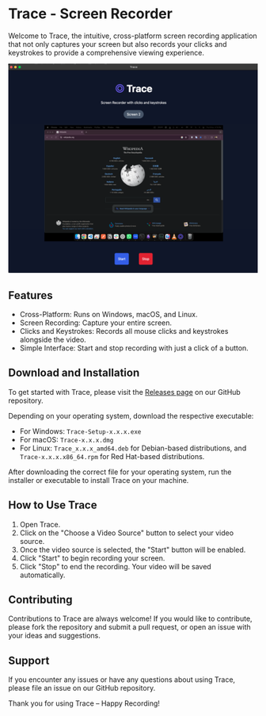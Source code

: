 
# Trace - Screen Recorder

Welcome to Trace, the intuitive, cross-platform screen recording application that not only captures your screen but also records your clicks and keystrokes to provide a comprehensive viewing experience.

![screenshot](screenshots/full.png)

## Features

- Cross-Platform: Runs on Windows, macOS, and Linux.
- Screen Recording: Capture your entire screen.
- Clicks and Keystrokes: Records all mouse clicks and keystrokes alongside the video.
- Simple Interface: Start and stop recording with just a click of a button.

## Download and Installation

To get started with Trace, please visit the [Releases page](https://github.com/suraj-turing/trace/releases) on our GitHub repository.

Depending on your operating system, download the respective executable:

- For Windows: `Trace-Setup-x.x.x.exe`
- For macOS: `Trace-x.x.x.dmg`
- For Linux: `Trace_x.x.x_amd64.deb` for Debian-based distributions, and `Trace-x.x.x.x86_64.rpm` for Red Hat-based distributions.

After downloading the correct file for your operating system, run the installer or executable to install Trace on your machine.

## How to Use Trace

1. Open Trace.
2. Click on the "Choose a Video Source" button to select your video source.
3. Once the video source is selected, the "Start" button will be enabled.
4. Click "Start" to begin recording your screen.
5. Click "Stop" to end the recording. Your video will be saved automatically.

## Contributing

Contributions to Trace are always welcome! If you would like to contribute, please fork the repository and submit a pull request, or open an issue with your ideas and suggestions.

## Support

If you encounter any issues or have any questions about using Trace, please file an issue on our GitHub repository.

Thank you for using Trace – Happy Recording!
